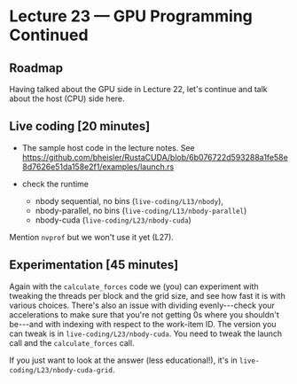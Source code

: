 # Lecture 23 — GPU Programming Continued

## Roadmap

Having talked about the GPU side in Lecture 22, let's continue and talk about
the host (CPU) side here.

## Live coding [20 minutes]

* The sample host code in the lecture notes. See
<https://github.com/bheisler/RustaCUDA/blob/6b076722d593288a1fe58e8d7626e51da158e2f1/examples/launch.rs>

* check the runtime
  * nbody sequential, no bins (`live-coding/L13/nbody`),
  * nbody-parallel, no bins (`live-coding/L13/nbody-parallel`)
  * nbody-cuda (`live-coding/L23/nbody-cuda`)

Mention `nvprof` but we won't use it yet (L27).

## Experimentation [45 minutes]

Again with the `calculate_forces` code we (you) can experiment with tweaking the
threads per block and the grid size, and see how fast it is with various
choices. There's also an issue with dividing evenly---check your accelerations
to make sure that you're not getting 0s where you shouldn't be---and with
indexing with respect to the work-item ID. The version you can tweak is in
`live-coding/L23/nbody-cuda`. You need to tweak the launch call and the
`calculate_forces` call.

If you just want to look at the answer (less educational!), it's in
`live-coding/L23/nbody-cuda-grid`.

